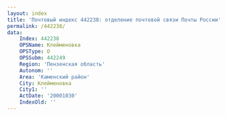 ```yaml
---
layout: index
title: 'Почтовый индекс 442238: отделение почтовой связи Почты России'
permalink: /442238/
data:
    Index: 442238
    OPSName: Клейменовка
    OPSType: О
    OPSSubm: 442249
    Region: 'Пензенская область'
    Autonom: ''
    Area: 'Каменский район'
    City: Клейменовка
    City1: ''
    ActDate: '20001030'
    IndexOld: ''
---
```

